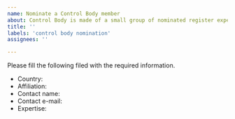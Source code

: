 ```yaml
---
name: Nominate a Control Body member
about: Control Body is made of a small group of nominated register experts. More info available [here](http://inspire.ec.europa.eu/id/document/tor/registry-control-body-and-submittingorganisations/1.0).
title: ''
labels: 'control body nomination'
assignees: ''

---
```


Please fill the following filed with the required information.

- Country:
- Affiliation:
- Contact name:
- Contact e-mail:
- Expertise: